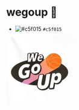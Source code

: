 wegoup &#x1F49A;
======
- ![#c5f015](https://placehold.it/15/c5f015/000000?text=+) `#c5f015`

![Alt text](/nctdream.jpg)
